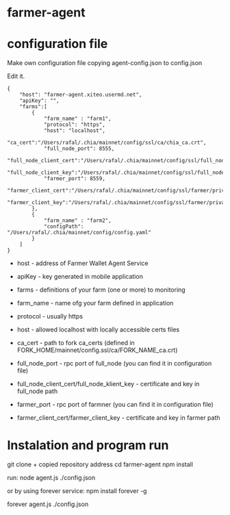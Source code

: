 # farmer-agent

# configuration file
Make own configuration file copying agent-config.json to config.json

Edit it. 

```
{
    "host": "farmer-agent.xiteo.usermd.net",
    "apiKey": "",
    "farms":[
        {
            "farm_name" : "farm1",
            "protocol": "https",
            "host": "localhost",
            "ca_cert":"/Users/rafal/.chia/mainnet/config/ssl/ca/chia_ca.crt",
            "full_node_port": 8555,
            "full_node_client_cert":"/Users/rafal/.chia/mainnet/config/ssl/full_node/private_full_node.crt",
            "full_node_client_key":"/Users/rafal/.chia/mainnet/config/ssl/full_node/private_full_node.key",
            "farmer_port": 8559,
            "farmer_client_cert":"/Users/rafal/.chia/mainnet/config/ssl/farmer/private_farmer.crt",
            "farmer_client_key":"/Users/rafal/.chia/mainnet/config/ssl/farmer/private_farmer.key"
        },
        {
            "farm_name" : "farm2",
            "configPath": "/Users/rafal/.chia/mainnet/config/config.yaml"
        }
    ]
}
```

* host - address of Farmer Wallet Agent Service
* apiKey - key  generated in mobile application
* farms - definitions of your farm  (one or more) to monitoring

* farm_name - name ofg your farm defined in application
* protocol - usually https
* host - allowed localhost with locally accessible certs files
* ca_cert - path to fork ca_certs (defined in FORK_HOME/mainnet/config.ssl/ca/FORK_NAME_ca.crt)
* full_node_port  - rpc port of full_node (you can find it in configuration file)
* full_node_client_cert/full_node_klient_key - certificate and key in  full_node path
* farmer_port - rpc port of farmner (you can find it in configuration file)
* farmer_client_cert/farmer_client_key - certificate and key in farmer path

# Instalation and program run
git clone + copied repository address
cd farmer-agent
npm install

run:
node agent.js ./config.json

or by using  forever service:
npm install forever -g

forever agent.js ./config.json
